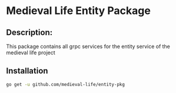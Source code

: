 # Medieval Life Entity Package

## Description:
This package contains all grpc services for the entity service of the medieval life project

## Installation

```bash
go get -u github.com/medieval-life/entity-pkg
```

